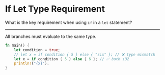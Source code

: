# If Let Type Requirement

What is the key requirement when using `if` in a `let` statement?

---

All branches must evaluate to the same type.

```rust
fn main() {
    let condition = true;
    // let x = if condition { 5 } else { "six" }; // ❌ type mismatch
    let x = if condition { 5 } else { 6 }; // ✅ both i32
    println!("{x}");
}
```